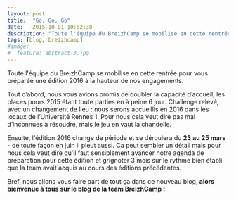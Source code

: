 ```yaml
---
layout: post
title:  "Go, Go, Go"
date:   2015-10-01 10:52:38
description: "Toute l'équipe du BreizhCamp se mobilise en cette rentrée pour vous préparer une édition 2016 à la hauteur de nos engagements."
tags: [blog, breizhcamp]
#image:
#  feature: abstract-3.jpg
---
```


Toute l'équipe du BreizhCamp se mobilise en cette rentrée pour vous préparée une édition 2016 à la hauteur de nos engagements.

Tout d’abord, nous vous avions promis de doubler la capacité d’accueil, les places pours 2015 étant toute parties en à peine 6 jour. Challenge relevé, avec un changement de lieu : nous serons accueillis en 2016 dans les locaux de l’Université Rennes 1. Pour nous cela veut dire pas mal d’inconnues à résoudre, mais le jeu en vaut la chandelle.

Ensuite, l'édition 2016 change de période et se déroulera du __23 au 25 mars__ - de toute façon en juin il pleut aussi. Ca peut sembler un détail mais pour nous cela veut dire qu’il faut sensiblement avancer notre agenda de préparation pour cette édition et grignoter 3 mois sur le rythme bien établi que la team avait acquis au cours des éditions précédentes.

Bref, nous allons vous faire part de tout ça dans ce nouveau blog, __alors bienvenue à tous sur le blog de la team BreizhCamp !__

